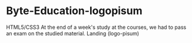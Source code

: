 # Byte-Education-logopisum
HTML5/CSS3
At the end of a week's study at the courses, we had to pass an exam on the studied material. Landing (logo-pisum)
